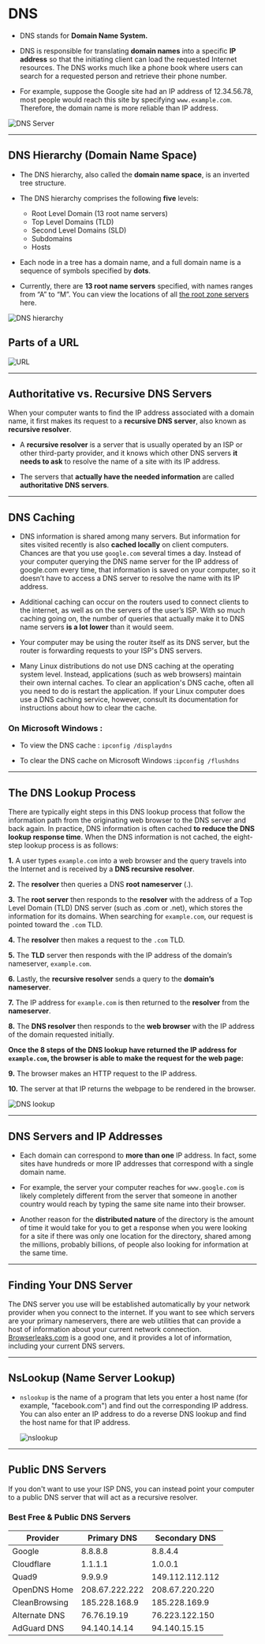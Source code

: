 # DNS

- DNS stands for **Domain Name System.**

- DNS is responsible for translating **domain names** into a specific **IP address** so that the initiating client can load the requested Internet resources. The DNS works much like a phone book where users can search for a requested person and retrieve their phone number. 

- For example, suppose the Google site had an IP address of 12.34.56.78, most people would reach this site by specifying `www.example.com`. Therefore, the domain name is more reliable than IP address.

![DNS Server](imgs/DNS-Server.png)

-------------------------------------------------------------------

## DNS Hierarchy (Domain Name Space)

- The DNS hierarchy, also called the **domain name space**, is an inverted tree structure. 

- The DNS hierarchy comprises the following **five** levels:

    - Root Level Domain (13 root name servers)
    - Top Level Domains (TLD)
    - Second Level Domains (SLD)
    - Subdomains
    - Hosts

- Each node in a tree has a domain name, and a full domain name is a sequence of symbols specified by **dots**.

- Currently, there are **13 root name servers** specified, with names ranges from “A” to “M”. You can view the locations of all [the root zone servers](https://root-servers.org/) here.

![DNS hierarchy](imgs/dns-hierarchy.png)

## Parts of a URL

![URL](imgs/URL.png)

-------------------------------------------------------------------

## Authoritative vs. Recursive DNS Servers

When your computer wants to find the IP address associated with a domain name, it first makes its request to a **recursive DNS server**, also known as **recursive resolver**. 

- A **recursive resolver** is a server that is usually operated by an ISP or other third-party provider, and it knows which other DNS servers **it needs to ask** to resolve the name of a site with its IP address.

- The servers that **actually have the needed information** are called **authoritative DNS servers**.

-------------------------------------------------------------------

## DNS Caching

- DNS information is shared among many servers. But information for sites visited recently is also **cached locally** on client computers. Chances are that you use `google.com` several times a day. Instead of your computer querying the DNS name server for the IP address of google.com every time, that information is saved on your computer, so it doesn’t have to access a DNS server to resolve the name with its IP address. 

- Additional caching can occur on the routers used to connect clients to the internet, as well as on the servers of the user’s ISP. With so much caching going on, the number of queries that actually make it to DNS name servers **is a lot lower** than it would seem.

- Your computer may be using the router itself as its DNS server, but the router is forwarding requests to your ISP's DNS servers. 

- Many Linux distributions do not use DNS caching at the operating system level. Instead, applications (such as web browsers) maintain their own internal caches. To clear an application's DNS cache, often all you need to do is restart the application. If your Linux computer does use a DNS caching service, however, consult its documentation for instructions about how to clear the cache.

### On Microsoft Windows :

- To view the DNS cache : `ipconfig /displaydns`

- To clear the DNS cache on Microsoft Windows :`ipconfig /flushdns`

-------------------------------------------------------------------

## The DNS Lookup Process

There are typically eight steps in this DNS lookup process that follow the information path from the originating web browser to the DNS server and back again. In practice, DNS information is often cached **to reduce the DNS lookup response time**. When the DNS information is not cached, the eight-step lookup process is as follows:

**1.** A user types `example.com` into a web browser and the query travels into the Internet and is received by a **DNS recursive resolver**.

**2.** The **resolver** then queries a DNS **root nameserver** (.).

**3.** The **root server** then responds to the **resolver** with the address of a Top Level Domain (TLD) DNS server (such as .com or .net), which stores the information for its domains. When searching for `example.com`, our request is pointed toward the `.com` TLD.

**4.** The **resolver** then makes a request to the `.com` TLD.

**5.** The **TLD** server then responds with the IP address of the domain’s nameserver, `example.com`.

**6.** Lastly, the **recursive resolver** sends a query to the **domain’s nameserver**.

**7.** The IP address for `example.com` is then returned to the **resolver** from the **nameserver**.

**8.** The **DNS resolver** then responds to the **web browser** with the IP address of the domain requested initially.

**Once the 8 steps of the DNS lookup have returned the IP address for `example.com`, the browser is able to make the request for the web page:**

**9.** The browser makes an HTTP request to the IP address.

**10.** The server at that IP returns the webpage to be rendered in the browser.

![DNS lookup](imgs/DNS-lookup.png)

-------------------------------------------------------------------

## DNS Servers and IP Addresses

- Each domain can correspond to **more than one** IP address. In fact, some sites have hundreds or more IP addresses that correspond with a single domain name. 

- For example, the server your computer reaches for `www.google.com` is likely completely different from the server that someone in another country would reach by typing the same site name into their browser.

- Another reason for the **distributed nature** of the directory is the amount of time it would take for you to get a response when you were looking for a site if there was only one location for the directory, shared among the millions, probably billions, of people also looking for information at the same time. 

-------------------------------------------------------------------

## Finding Your DNS Server

The DNS server you use will be established automatically by your network provider when you connect to the internet. If you want to see which servers are your primary nameservers, there are web utilities that can provide a host of information about your current network connection. [Browserleaks.com](https://browserleaks.com/ip) is a good one, and it provides a lot of information, including your current DNS servers.

-------------------------------------------------------------------

## NsLookup (Name Server Lookup)

- `nslookup` is the name of a program that lets you enter a host name (for example, "facebook.com") and find out the corresponding IP address. You can also enter an IP address to do a reverse DNS lookup and find the host name for that IP address.

  ![nslookup](imgs/nslookup.png)

-------------------------------------------------------------------

##  Public DNS Servers

If you don't want to use your ISP DNS, you can instead point your computer to a public DNS server that will act as a recursive resolver.

### Best Free & Public DNS Servers

|Provider|	Primary DNS|	Secondary DNS|
|--|--|--|
|Google|	8.8.8.8	|8.8.4.4|
|Cloudflare|	1.1.1.1	|1.0.0.1|
|Quad9|	9.9.9.9|	149.112.112.112|
|OpenDNS Home	|208.67.222.222	|208.67.220.220|
|CleanBrowsing	|185.228.168.9	|185.228.169.9|
|Alternate DNS	|76.76.19.19|	76.223.122.150|
|AdGuard DNS|	94.140.14.14|	94.140.15.15|